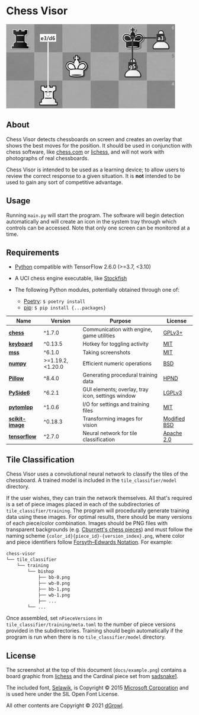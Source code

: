# Chess Visor

![A chessboard with arrows and location labels drawn on top of several pieces](./docs/example.png)

## About
Chess Visor detects chessboards on screen and creates an overlay that shows the best moves for the position. It should be used in conjunction with chess software, like [chess.com](https://www.chess.com/home) or [lichess](https://lichess.org/), and will not work with photographs of real chessboards.

Chess Visor is intended to be used as a learning device; to allow users to review the correct response to a given situation. It is **not** intended to be used to gain any sort of competitive advantage.

## Usage

Running `main.py` will start the program. The software will begin detection automatically and will create an icon in the system tray through which controls can be accessed. Note that only one screen can be monitored at a time.

## Requirements

* [Python](https://www.python.org/) compatible with TensorFlow 2.6.0 (>=3.7, <<zero-width space>3.10)

* A UCI chess engine executable, like [Stockfish](https://stockfishchess.org/download/)

* The following Python modules, potentially obtained through one of:
    * [Poetry](https://python-poetry.org/docs/basic-usage/#installing-dependencies): `$ poetry install`
    * [pip](https://pip.pypa.io/en/stable/getting-started/): `$ pip install {...packages}`

| Name | Version | Purpose | License |
|------|---------|---------|---------|
| **[chess](https://pypi.org/project/chess/)** | ^1.7.0 | Communication with engine, game utilities | [GPLv3+](https://github.com/niklasf/python-chess/blob/master/LICENSE.txt) |
| **[keyboard](https://pypi.org/project/keyboard/)** | ^0.13.5 | Hotkey for toggling activity | [MIT](https://github.com/boppreh/keyboard/blob/master/LICENSE.txt) |
| **[mss](https://pypi.org/project/mss/)** | ^6.1.0 | Taking screenshots | [MIT](https://github.com/BoboTiG/python-mss/blob/master/LICENSE) |
| **[numpy](https://pypi.org/project/numpy/)** | >=1.19.2, <1.20.0 | Efficient numeric operations | [BSD](https://github.com/numpy/numpy/blob/main/LICENSE.txt) |
| **[Pillow](https://pypi.org/project/Pillow/)** | ^8.4.0 | Generating procedural training data | [HPND](https://github.com/python-pillow/Pillow/blob/main/LICENSE) |
| **[PySide6](https://pypi.org/project/PySide6/)** | ^6.2.1 | GUI elements; overlay, tray icon, settings window | [LGPLv3](https://www.gnu.org/licenses/lgpl-3.0.en.html) |
| **[pytomlpp](https://pypi.org/project/pytomlpp/)** | ^1.0.6 | I/O for settings and training files | [MIT](https://github.com/bobfang1992/pytomlpp/blob/master/LICENSE) |
| **[scikit-image](https://pypi.org/project/scikit-image/)** | ^0.18.3 | Transforming images for vision | [Modified BSD](https://github.com/scikit-image/scikit-image/blob/main/LICENSE.txt) |
| **[tensorflow](https://pypi.org/project/tensorflow/)** | ^2.7.0 | Neural network for tile classification | [Apache 2.0](https://github.com/tensorflow/tensorflow/blob/master/LICENSE) |

## Tile Classification

Chess Visor uses a convolutional neural network to classify the tiles of the chessboard. A trained model is included in the `tile_classifier/model` directory.

If the user wishes, they can train the network themselves. All that's required is a set of piece images placed in each of the subdirectories of `tile_classifier/training`. The program will procedurally generate training data using these images. For optimal results, there should be many versions of each piece/color combination. Images should be PNG files with transparent backgrounds (e.g. [Cburnett's chess pieces](https://commons.wikimedia.org/wiki/Category:SVG_chess_pieces)) and must follow the naming scheme `{color_id}{piece_id}-{version_index}.png`, where color and piece identifiers follow [Forsyth–Edwards Notation](https://en.wikipedia.org/wiki/Forsyth%E2%80%93Edwards_Notation). For example:

```
chess-visor
└── tile_classifier
    └── training
        └── bishop
            ├── bb-0.png
            ├── wb-0.png
            ├── bb-1.png
            ├── wb-1.png
            ├── ...
        └── ...
```

Once assembled, set `nPieceVersions` in `tile_classifier/training/meta.toml` to the number of piece versions provided in the subdirectories. Training should begin automatically if the program is run when there is no `tile_classifier/model` directory.

## License

The screenshot at the top of this document (`docs/example.png`) contains a board graphic from <a href="https://lichess.org/">lichess</a> and the Cardinal piece set from <a href="https://github.com/ornicar/lila/blob/master/COPYING.md">sadsnake1</a>.

The included font, [Selawik](https://docs.microsoft.com/en-us/typography/font-list/selawik), is Copyright © 2015 [Microsoft Corporation](https://www.microsoft.com/en-us/) and is used here under the SIL Open Font License.

All other contents are Copyright © 2021 [dGrowl](https://github.com/dGrowl).
